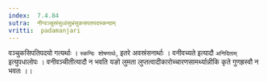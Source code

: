 ```yaml
---
index:  7.4.84
sutra:  नीग्वञ्चुस्रंसुध्वंसुभ्रंसुकसपतपदस्कन्दाम्
vritti:  padamanjari
---
```


वञ्चुकसिपतिपदयो गत्यर्थाः । `स्कन्दिः शोषणार्थः`, इतरे अवस्रंसनार्थाः । वनीवच्यते इत्यादौ `अनिदिताम्` इत्युपधालोपः । वनीवञ्चीतीत्यादौ न भवति यङो लुमता लुप्तत्वादीकारोच्चारणसामर्थ्यान्नीकि कृते गुणह्रस्वौ न भवतः ।।
